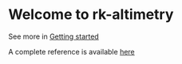# Welcome to rk-altimetry

See more in [Getting started](getting_started.md)

A complete reference is available [here](reference.md)